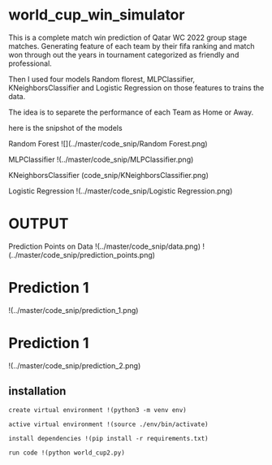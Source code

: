 # world_cup_win_simulator

This is a complete match win prediction of Qatar WC 2022 group stage matches. Generating feature of each team by their fifa ranking and match won through out the years in tournament categorized as friendly and professional.


Then I used four models Random florest, MLPClassifier, KNeighborsClassifier and Logistic Regression on those features to trains the data.

The idea is to separete the performance of each Team as Home or Away.

here is the snipshot of the models

Random Forest
![](../master/code_snip/Random Forest.png)

MLPClassifier
!(../master/code_snip/MLPClassifier.png)

KNeighborsClassifier
(code_snip/KNeighborsClassifier.png)

Logistic Regression
!(../master/code_snip/Logistic Regression.png)

# OUTPUT
Prediction Points on Data
!(../master/code_snip/data.png)
!(../master/code_snip/prediction_points.png)

# Prediction 1
!(../master/code_snip/prediction_1.png)
# Prediction 1
!(../master/code_snip/prediction_2.png)


## installation

```
create virtual environment !(python3 -m venv env)

active virtual environment !(source ./env/bin/activate)

install dependencies !(pip install -r requirements.txt) 

run code !(python world_cup2.py)
```